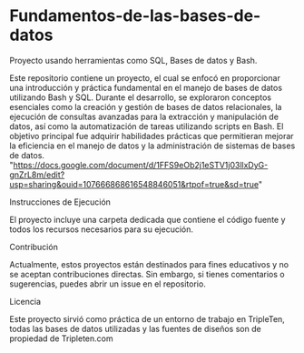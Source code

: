 # Fundamentos-de-las-bases-de-datos

Proyecto usando herramientas como SQL, Bases de datos y Bash.

Este repositorio contiene un proyecto, el cual se enfocó en proporcionar una introducción y práctica fundamental en el manejo de bases de datos utilizando Bash y SQL. Durante el desarrollo, se exploraron conceptos esenciales como la creación y gestión de bases de datos relacionales, la ejecución de consultas avanzadas para la extracción y manipulación de datos, así como la automatización de tareas utilizando scripts en Bash. El objetivo principal fue adquirir habilidades prácticas que permitieran mejorar la eficiencia en el manejo de datos y la administración de sistemas de bases de datos. "https://docs.google.com/document/d/1FFS9eOb2j1eSTV1j03llxDyG-gnZrL8m/edit?usp=sharing&ouid=107666868616548846051&rtpof=true&sd=true" 

Instrucciones de Ejecución

El proyecto incluye una carpeta dedicada que contiene el código fuente y todos los recursos necesarios para su ejecución.

Contribución

Actualmente, estos proyectos están destinados para fines educativos y no se aceptan contribuciones directas. Sin embargo, si tienes comentarios o sugerencias, puedes abrir un issue en el repositorio.

Licencia

Este proyecto sirvió como práctica de un entorno de trabajo en TripleTen, todas las bases de datos utilizadas y las fuentes de diseños son de propiedad de Tripleten.com
